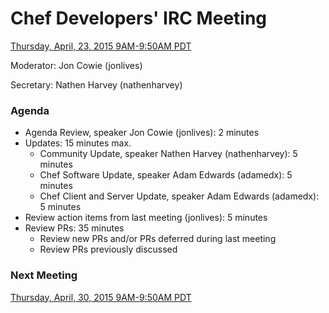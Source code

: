 # Chef Developers' IRC Meeting

[Thursday, April, 23, 2015 9AM-9:50AM PDT](http://www.timeanddate.com/worldclock/fixedtime.html?msg=%23chef-hacking+developers%27+meeting&iso=20150423T12&p1=419&am=50)

Moderator:  Jon Cowie (jonlives)

Secretary:  Nathen Harvey (nathenharvey)

### Agenda
* Agenda Review, speaker Jon Cowie (jonlives): 2 minutes
* Updates: 15 minutes max.
  * Community Update, speaker Nathen Harvey (nathenharvey): 5 minutes
  * Chef Software Update, speaker Adam Edwards (adamedx): 5 minutes
  * Chef Client and Server Update, speaker Adam Edwards (adamedx): 5 minutes
* Review action items from last meeting (jonlives): 5 minutes
* Review PRs:  35 minutes
  * Review new PRs and/or PRs deferred during last meeting
  * Review PRs previously discussed

### Next Meeting

[Thursday, April, 30, 2015 9AM-9:50AM PDT](http://www.timeanddate.com/worldclock/fixedtime.html?msg=%23chef-hacking+developers%27+meeting&iso=20150430T12&p1=419&am=50)